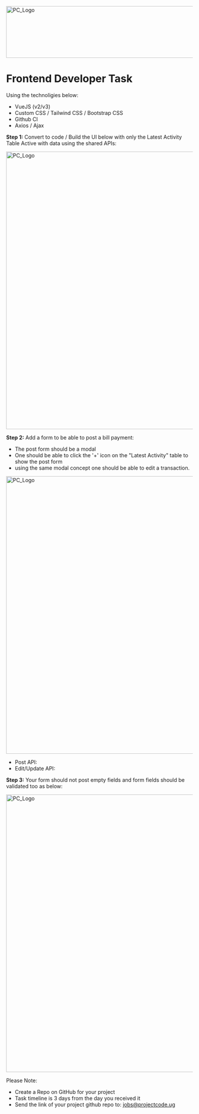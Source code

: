 <img src="https://github.com/ismailasega/projectCode-interview/blob/main/img/pcLogo.png" alt="PC_Logo" width="564" height="140">

# Frontend Developer Task

Using the technoligies below:

* VueJS (v2/v3)
* Custom CSS / Tailwind CSS / Bootstrap CSS 
* Github CI
* Axios / Ajax

**Step 1:** Convert to code / Build the UI below with only the Latest Activity Table Active with data using the shared APIs:

<img src="https://github.com/ismailasega/projectCode-interview/blob/main/img/fe_UI_1.png" alt="PC_Logo" width="1171" height="750">

**Step 2:** Add a form to be able to post a bill payment:
* The post form should be a modal
* One should be able to click the '+' icon on the "Latest Activity" table to show the post form
* using the same modal concept one should be able to edit a transaction.

<img src="https://github.com/ismailasega/projectCode-interview/blob/main/img/fe_UI_2.png" alt="PC_Logo" width="1171" height="750">

* Post API:
* Edit/Update API: 

**Step 3:** Your form should not post empty fields and form fields should be validated too as below:

<img src="https://github.com/ismailasega/projectCode-interview/blob/main/img/fe_UI_3.png" alt="PC_Logo" width="1171" height="750">


Please Note:
* Create a Repo on GitHub for your project
* Task timeline is 3 days from the day you received it
* Send the link of your project github repo to: jobs@projectcode.ug